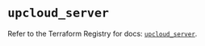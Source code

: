 # `upcloud_server`

Refer to the Terraform Registry for docs: [`upcloud_server`](https://registry.terraform.io/providers/upcloudltd/upcloud/5.12.0/docs/resources/server).
